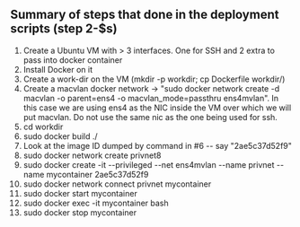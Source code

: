 ## Summary of steps that done in the deployment scripts (step 2-$s)
1. Create a Ubuntu VM with > 3 interfaces. One for SSH and 2 extra to pass into docker container
2. Install Docker on it
3. Create a work-dir on the VM (mkdir -p workdir; cp Dockerfile workdir/)
4. Create a macvlan docker network -> 
"sudo docker network  create -d macvlan -o parent=ens4 -o macvlan_mode=passthru ens4mvlan". 
In this case we are using ens4 as the NIC inside the VM over which we will put macvlan. Do not use the same nic as the one being used for ssh.
5. cd workdir
6. sudo docker build ./
7. Look at the image ID dumped by command in #6 -- say "2ae5c37d52f9"
8. sudo docker network create privnet8 
9. sudo docker create -it --privileged --net ens4mvlan --name privnet --name mycontainer 2ae5c37d52f9
10. sudo docker network connect privnet mycontainer
11. sudo docker start mycontainer
12. sudo docker exec -it mycontainer bash
13. sudo docker stop mycontainer